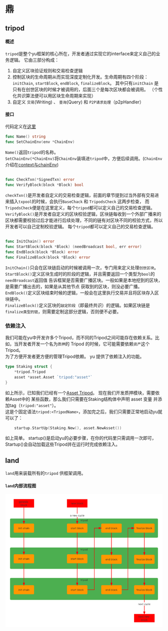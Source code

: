 # 鼎  

## tripod  
#### 概述
`tripod`是整个yu框架的核心所在，开发者通过实现它的interface来定义自己的业务逻辑。 它由三部分构成：  
1.  自定义区块验证规则和交易检查逻辑   
2.  控制区块的生命周期从而实现深度定制化开发。生命周期有四个阶段：`initChain`, `startBlock`, `endBlock`, `finalizeBlock`。 其中只有`initChain`
是只有在创世区块的时候才被调用的，后面三个是每次区块都会被调用。 （个性化共识算法便可以用区块生命周期来实现）   
3. 自定义 `交易`(Writing) 、 `查询`(Query) 和 `P2P请求处理`（p2pHandler） 
#### 接口  
代码定义在[这里](https://github.com/yu-org/yu/blob/master/core/tripod/tripod.go)

```go
func Name() string
func SetChainEnv(env *ChainEnv)
```

`Name()`返回`tripod`的名称。  
`SetChainEnv(*ChainEnv)`将`ChainEnv`装填进`tripod`中，方便后续调用。(`ChainEnv`介绍在[context与chainEnv](5.2context与chainEnv.md))

## 
```go
func CheckTxn(*SignedTxn) error
func VerifyBlock(block *Block) bool
``` 
`checkTxn()`是开发者自定义的交易检查逻辑，前面的章节提到过当外部有交易进来插入`txpool`的时候，会执行`BaseChack` 和 `TripodsCheck` 这两步检查，
而`TripodsCheck`便是在这里定义，每个`tripod`都可以定义自己的交易检查逻辑。  
`VerifyBlock()`是开发者自定义的区块校验逻辑，区块链每收到一个外部广播来的区块都需要校验过后才能进行后续处理，不同的链有对区块不同的校验方式，所以 
开发者可以自己定制校验逻辑。 每个`tripod`都可以定义自己的交易检查逻辑。

##  
```go
func InitChain() error
func StartBlock(block *Block) (needBroadcast bool, err error)
func EndBlock(block *Block) error
func FinalizeBlock(block *Block) error
```  
`InitChain()`只会在区块链启动的时候被调用一次，专门用来定义处理`创世区块`。  
`StartBlock()`定义区块生成时的阶段的逻辑，并且需要返回一个类型为`bool`的`needBroadcast`返回值   告诉框架是否需要广播区块。一般如果是本地挖到的区块，是需要广播出去的，如果是从其他节点
获取到的区块，则没必要广播。    
`EndBlock()`定义区块结束时候的逻辑，一般会在这里执行交易并且将区块存入区块链中。   
`FinalizeBlock()`定义区块的`敲定阶段`（即最终共识）的逻辑。如果区块链是`finalize类型的链`，则需要定制这部分逻辑，否则便不必要。


### 依赖注入 
我们可能在yu中开发许多个Tripod，而不同的Tripod之间可能存在依赖关系。比如，当开发者开发一个名为`质押`的 Tripod 的时候，它可能需要依赖`资产`这个 Tripod。  
为了方便开发者更方便的管理Tripod依赖。 yu 提供了依赖注入的功能。
```go
type Staking struct {
	*tripod.Tripod
	asset *asset.Asset `tripod:"asset"`
}
```  
如上所示，已知我们已经有一个[Asset Tripod](https://github.com/yu-org/yu/blob/master/apps/asset/transfer.go)。 现在我们开发质押模块，需要依赖Asset中的
某些函数，那么我们只需要在Staking结构体中声明 asset 变量 并添加tag（`tripod:"asset"`）。  
这是个固定语法`tripod:<TripodName>`，添加完之后，我们只需要正常地启动yu就可以了：   
```go
    startup.StartUp(Staking.New(), asset.NewAsset())
```
如上简单。 startup()是启动yu的必要步骤，在你的代码里只需调用一次即可， Startup()会自动加载这些Tripod并在运行时完成依赖注入。


## land  
`land`用来装载所有的`tripod` 供框架调用。
#### `land`内部流程图
![image](land内部流程图.png)

 